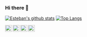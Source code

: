 ### Hi there 👋

[![Esteban's github stats](https://github-readme-stats.vercel.app/api?username=epinczinger&show_icons=true&line_height=21&show_icons=true&theme=vue)](https://github.com/epinczinger/github-readme-stats)
[![Top Langs](https://github-readme-stats.vercel.app/api/top-langs/?username=epinczinger&show_icons=true&layout=compact&theme=vue)](https://github.com/epinczinger/github-readme-stats)

<div align="center">
<a href="https://github.com/epinczinger">
  <img align="left" alt="Esteban | Github" width="22px" src="https://cdn.jsdelivr.net/npm/simple-icons@v3/icons/github.svg" />
</a>
<a href="https://www.linkedin.com/in/esteban-pinczinger-busai-ab49a254/">
  <img align="left" alt="Esteban' LinkedIn" width="22px" src="https://cdn.jsdelivr.net/npm/simple-icons@v3/icons/linkedin.svg" />
</a>
<a href="https://twitter.com/epinczinger">
  <img align="left" alt="Esteban Pinczinger | Twitter" width="22px" src="https://cdn.jsdelivr.net/npm/simple-icons@v3/icons/twitter.svg" />
</a>
<a href="https://sourcerer.io/epinczinger">
  <img alt="Esteban | Sourcerer" width="22px" align="left" src="https://sourcerer.io/icons/logo-sharing.svg" >
</a>

</div>


<!--
**epinczinger/epinczinger** is a ✨ _special_ ✨ repository because its `README.md` (this file) appears on your GitHub profile.

Here are some ideas to get you started:

- 🔭 I’m currently working on ...
- 🌱 I’m currently learning ...
- 👯 I’m looking to collaborate on ...
- 🤔 I’m looking for help with ...
- 💬 Ask me about ...
- 📫 How to reach me: ...
- 😄 Pronouns: ...
- ⚡ Fun fact: ...
-->
